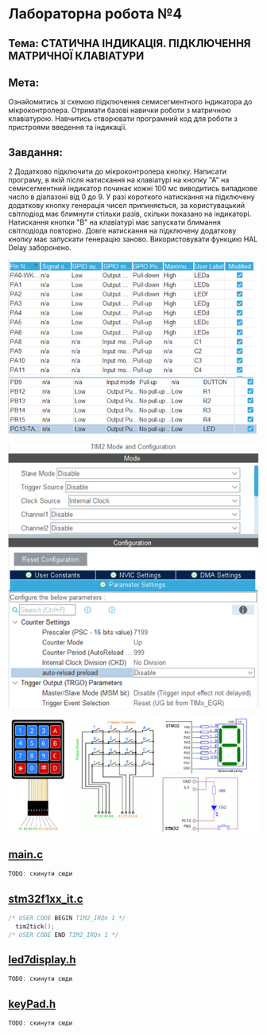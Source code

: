 # Лабораторна робота №4
## Тема: СТАТИЧНА ІНДИКАЦІЯ. ПІДКЛЮЧЕННЯ МАТРИЧНОЇ КЛАВІАТУРИ
## Мета: 
Ознайомитись зі схемою підключення семисегментного індикатора
до мікроконтролера. Отримати базові навички роботи з матричною клавіатурою.
Навчитись створювати програмний код для роботи з пристроями введення та
індикації.

## Завдання:
2  Додатково підключити до мікроконтролера кнопку. Написати програму, в якій після натискання на клавіатурі на кнопку "А" на семисегментний індикатор починає кожні 100 мc виводитись випадкове число в діапазоні від 0 до 9. У разі короткого натискання на підключену додаткову кнопку генерація чисел припиняється, за користувацький світлодіод має блимнути стільки разів, скільки показано на індикаторі. Натискання кнопки "В" на клавіатурі має запускати блимання світлодіода повторно. Довге натискання на підключену додаткову кнопку має запускати генерацію заново. Використовувати функцию HAL Delay заборонено.

![alt text](READMEfiles/image.png)

![alt text](READMEfiles/image-1.png)

![](READMEfiles/image-2.png)

## [main.c](Core/Src/main.c)

``` c
TODO: скинути сюди
```

## [stm32f1xx_it.c](Core/Src/stm32f1xx_it.c)

```c
/* USER CODE BEGIN TIM2_IRQn 1 */
  tim2tick();
/* USER CODE END TIM2_IRQn 1 */
```

## [led7display.h](Core/Src/led7display.h)

``` c
TODO: скинути сюди
```

## [keyPad.h](Core/Src/keyPad.h)

``` c
TODO: скинути сюди
```
